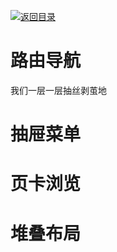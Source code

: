[![返回目录](https://parg.co/UY3)](https://parg.co/U0I) 





# 路由导航


我们一层一层抽丝剥茧地


# 抽屉菜单


# 页卡浏览


# 堆叠布局